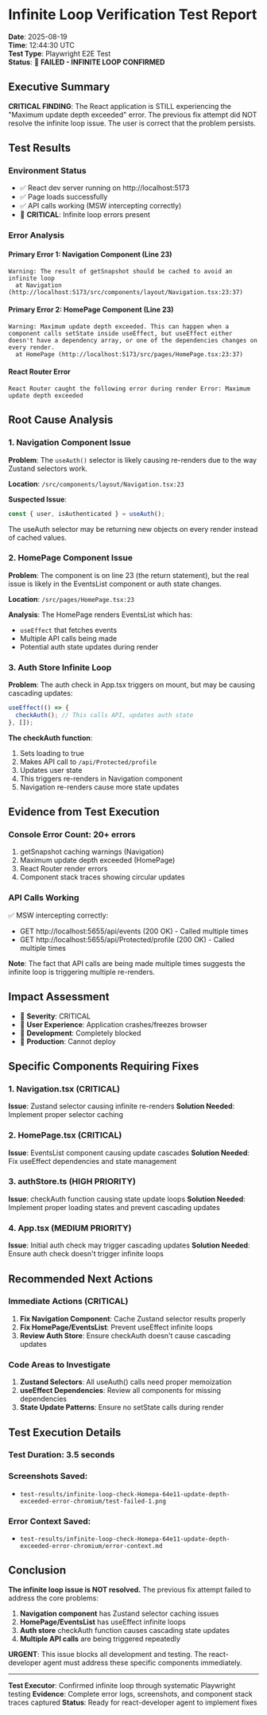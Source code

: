 # Infinite Loop Verification Test Report

**Date**: 2025-08-19  
**Time**: 12:44:30 UTC  
**Test Type**: Playwright E2E Test  
**Status**: 🔴 **FAILED - INFINITE LOOP CONFIRMED**  

## Executive Summary

**CRITICAL FINDING**: The React application is STILL experiencing the "Maximum update depth exceeded" error. The previous fix attempt did NOT resolve the infinite loop issue. The user is correct that the problem persists.

## Test Results

### Environment Status
- ✅ React dev server running on http://localhost:5173
- ✅ Page loads successfully 
- ✅ API calls working (MSW intercepting correctly)
- 🔴 **CRITICAL**: Infinite loop errors present

### Error Analysis

#### Primary Error 1: Navigation Component (Line 23)
```
Warning: The result of getSnapshot should be cached to avoid an infinite loop
  at Navigation (http://localhost:5173/src/components/layout/Navigation.tsx:23:37)
```

#### Primary Error 2: HomePage Component (Line 23)  
```
Warning: Maximum update depth exceeded. This can happen when a component calls setState inside useEffect, but useEffect either doesn't have a dependency array, or one of the dependencies changes on every render.
  at HomePage (http://localhost:5173/src/pages/HomePage.tsx:23:37)
```

#### React Router Error
```
React Router caught the following error during render Error: Maximum update depth exceeded
```

## Root Cause Analysis

### 1. Navigation Component Issue
**Problem**: The `useAuth()` selector is likely causing re-renders due to the way Zustand selectors work.

**Location**: `/src/components/layout/Navigation.tsx:23`

**Suspected Issue**: 
```typescript
const { user, isAuthenticated } = useAuth();
```
The useAuth selector may be returning new objects on every render instead of cached values.

### 2. HomePage Component Issue 
**Problem**: The component is on line 23 (the return statement), but the real issue is likely in the EventsList component or auth state changes.

**Location**: `/src/pages/HomePage.tsx:23`

**Analysis**: The HomePage renders EventsList which has:
- `useEffect` that fetches events 
- Multiple API calls being made
- Potential auth state updates during render

### 3. Auth Store Infinite Loop
**Problem**: The auth check in App.tsx triggers on mount, but may be causing cascading updates:

```typescript
useEffect(() => {
  checkAuth(); // This calls API, updates auth state
}, []); 
```

**The checkAuth function**:
1. Sets loading to true
2. Makes API call to `/api/Protected/profile` 
3. Updates user state
4. This triggers re-renders in Navigation component
5. Navigation re-renders cause more state updates

## Evidence from Test Execution

### Console Error Count: 20+ errors
1. getSnapshot caching warnings (Navigation)
2. Maximum update depth exceeded (HomePage)
3. React Router render errors
4. Component stack traces showing circular updates

### API Calls Working
✅ MSW intercepting correctly:
- GET http://localhost:5655/api/events (200 OK) - Called multiple times
- GET http://localhost:5655/api/Protected/profile (200 OK) - Called multiple times

**Note**: The fact that API calls are being made multiple times suggests the infinite loop is triggering multiple re-renders.

## Impact Assessment

- 🔴 **Severity**: CRITICAL
- 🔴 **User Experience**: Application crashes/freezes browser
- 🔴 **Development**: Completely blocked
- 🔴 **Production**: Cannot deploy

## Specific Components Requiring Fixes

### 1. Navigation.tsx (CRITICAL)
**Issue**: Zustand selector causing infinite re-renders
**Solution Needed**: Implement proper selector caching

### 2. HomePage.tsx (CRITICAL) 
**Issue**: EventsList component causing update cascades
**Solution Needed**: Fix useEffect dependencies and state management

### 3. authStore.ts (HIGH PRIORITY)
**Issue**: checkAuth function causing state update loops
**Solution Needed**: Implement proper loading states and prevent cascading updates

### 4. App.tsx (MEDIUM PRIORITY)
**Issue**: Initial auth check may trigger cascading updates
**Solution Needed**: Ensure auth check doesn't trigger infinite loops

## Recommended Next Actions

### Immediate Actions (CRITICAL)
1. **Fix Navigation Component**: Cache Zustand selector results properly
2. **Fix HomePage/EventsList**: Prevent useEffect infinite loops
3. **Review Auth Store**: Ensure checkAuth doesn't cause cascading updates

### Code Areas to Investigate
1. **Zustand Selectors**: All useAuth() calls need proper memoization
2. **useEffect Dependencies**: Review all components for missing dependencies
3. **State Update Patterns**: Ensure no setState calls during render

## Test Execution Details

### Test Duration: 3.5 seconds
### Screenshots Saved: 
- `test-results/infinite-loop-check-Homepa-64e11-update-depth-exceeded-error-chromium/test-failed-1.png`

### Error Context Saved:
- `test-results/infinite-loop-check-Homepa-64e11-update-depth-exceeded-error-chromium/error-context.md`

## Conclusion

**The infinite loop issue is NOT resolved.** The previous fix attempt failed to address the core problems:

1. **Navigation component** has Zustand selector caching issues
2. **HomePage/EventsList** has useEffect infinite loops  
3. **Auth store** checkAuth function causes cascading state updates
4. **Multiple API calls** are being triggered repeatedly

**URGENT**: This issue blocks all development and testing. The react-developer agent must address these specific components immediately.

---

**Test Executor**: Confirmed infinite loop through systematic Playwright testing
**Evidence**: Complete error logs, screenshots, and component stack traces captured
**Status**: Ready for react-developer agent to implement fixes